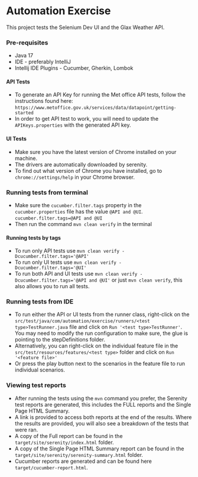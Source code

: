 # Automation Exercise

This project tests the Selenium Dev UI and the Glax Weather API.


### Pre-requisites
- Java 17
- IDE - preferably IntelliJ
- Intellij IDE Plugins - Cucumber, Gherkin, Lombok

#### API Tests
- To generate an API Key for running the Met office API tests, follow the instructions found here:
  `https://www.metoffice.gov.uk/services/data/datapoint/getting-started`
- In order to get API test to work, you will need to update the `APIKeys.properties` with the generated API key.

#### UI Tests
- Make sure you have the latest version of Chrome installed on your machine.
- The drivers are automatically downloaded by serenity.
- To find out what version of Chrome you have installed, go to `chrome://settings/help` in your Chrome browser.


### Running tests from terminal
- Make sure the `cucumber.filter.tags` property in the `cucumber.properties` file has the value `@API and @UI`. `cucumber.filter.tags=@API and @UI`
- Then run the command `mvn clean verify` in the terminal

#### Running tests by tags
- To run only API tests use `mvn clean verify -Dcucumber.filter.tags='@API'`
- To run only UI tests use `mvn clean verify -Dcucumber.filter.tags='@UI'`
- To run both API and UI tests use `mvn clean verify -Dcucumber.filter.tags='@API and @UI'` or just `mvn clean verify`, this also allows you to run all tests.

### Running tests from IDE
- To run either the API or UI tests from the runner class, right-click on the `src/test/java/com/automation/exercise/runners/<test type>TestRunner.java` file and click on `Run '<test type>TestRunner'`. You may need to modify the run configuration to make sure, the glue is pointing to the stepDefinitions folder.
- Alternatively, you can right-click on the individual feature file in the `src/test/resources/features/<test type>` folder and click on `Run '<feature file>'`
- Or press the play button next to the scenarios in the feature file to run individual scenarios.

### Viewing test reports
- After running the tests using the `mvn` command you prefer, the Serenity test reports are generated, this includes the FULL reports and the Single Page HTML Summary.
- A link is provided to access both reports at the end of the results. Where the results are provided, you will also see a breakdown of the tests that were ran. 
- A copy of the Full report can be found in the `target/site/serenity/index.html` folder.
- A copy of the Single Page HTML Summary report can be found in the `target/site/serenity/serenity-summary.html` folder.
- Cucumber reports are generated and can be found here `target/cucumber-report.html`.

